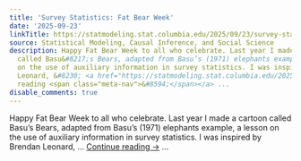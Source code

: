 ```yaml
---
title: 'Survey Statistics: Fat Bear Week'
date: '2025-09-23'
linkTitle: https://statmodeling.stat.columbia.edu/2025/09/23/survey-statistics-fat-bear-week/
source: Statistical Modeling, Causal Inference, and Social Science
description: Happy Fat Bear Week to all who celebrate. Last year I made a cartoon
  called Basu&#8217;s Bears, adapted from Basu’s (1971) elephants example, a lesson
  on the use of auxiliary information in survey statistics. I was inspired by Brendan
  Leonard, &#8230; <a href="https://statmodeling.stat.columbia.edu/2025/09/23/survey-statistics-fat-bear-week/">Continue
  reading <span class="meta-nav">&#8594;</span></a> ...
disable_comments: true
---
```

Happy Fat Bear Week to all who celebrate. Last year I made a cartoon called Basu&#8217;s Bears, adapted from Basu’s (1971) elephants example, a lesson on the use of auxiliary information in survey statistics. I was inspired by Brendan Leonard, &#8230; <a href="https://statmodeling.stat.columbia.edu/2025/09/23/survey-statistics-fat-bear-week/">Continue reading <span class="meta-nav">&#8594;</span></a> ...